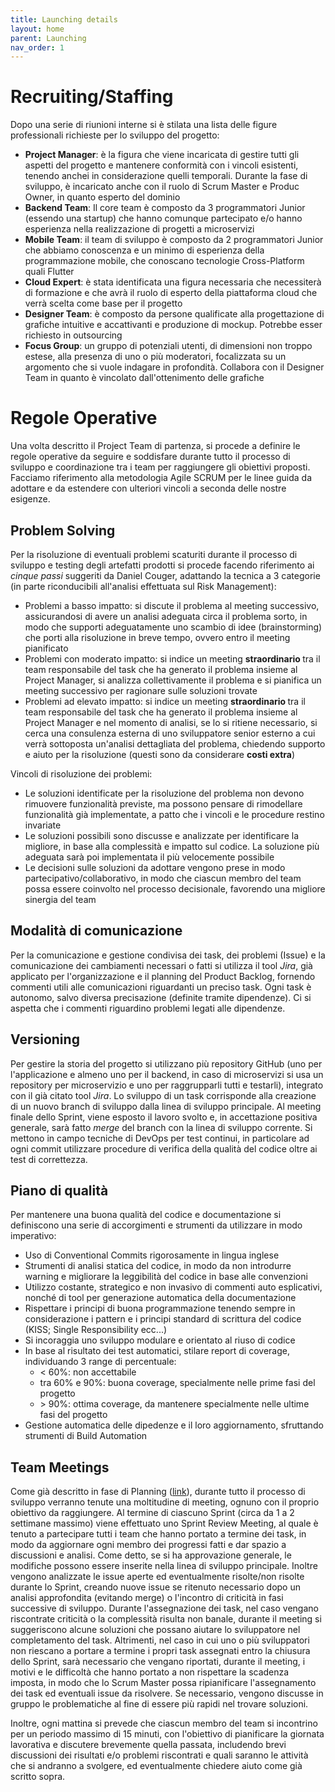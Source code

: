 ```yaml
---
title: Launching details
layout: home
parent: Launching
nav_order: 1
---
```


# Recruiting/Staffing
Dopo una serie di riunioni interne si è stilata una lista delle figure professionali richieste per lo sviluppo del progetto:
- <b>Project Manager</b>: è la figura che viene incaricata di gestire tutti gli aspetti del progetto e mantenere conformità con i vincoli esistenti, tenendo anchei in considerazione quelli temporali. Durante la fase di sviluppo, è incaricato anche con il ruolo di Scrum Master e Produc Owner, in quanto esperto del dominio
- <b>Backend Team</b>: Il core team è composto da 3 programmatori Junior (essendo una startup) che hanno comunque partecipato e/o hanno esperienza nella realizzazione di progetti a microservizi
- <b>Mobile Team</b>: il team di sviluppo è composto da 2 programmatori Junior che abbiamo conoscenza e un minimo di esperienza della programmazione mobile, che conoscano tecnologie Cross-Platform quali Flutter
- <b>Cloud Expert</b>: è stata identificata una figura necessaria che necessiterà di formazione e che avrà il ruolo di esperto della piattaforma cloud che verrà scelta come base per il progetto
- <b>Designer Team</b>: è composto da persone qualificate alla progettazione di grafiche intuitive e accattivanti e produzione di mockup. Potrebbe esser richiesto in outsourcing
- <b>Focus Group</b>: un gruppo di potenziali utenti, di dimensioni non troppo estese, alla presenza di uno o più moderatori, focalizzata su un argomento che si vuole indagare in profondità. Collabora con il Designer Team in quanto è vincolato dall'ottenimento delle grafiche

# Regole Operative
Una volta descritto il Project Team di partenza, si procede a definire le regole operative da seguire e soddisfare durante tutto il processo di sviluppo e coordinazione tra i team per raggiungere gli obiettivi proposti. Facciamo riferimento alla metodologia Agile SCRUM per le linee guida da adottare e da estendere con ulteriori vincoli a seconda delle nostre esigenze.

## Problem Solving
Per la risoluzione di eventuali problemi scaturiti durante il processo di sviluppo e testing degli artefatti prodotti si procede facendo riferimento ai <i> cinque passi </i> suggeriti da Daniel Couger, adattando la tecnica a 3 categorie (in parte riconducibili all'analisi effettuata sul Risk Management):
- Problemi a basso impatto: si discute il problema al meeting successivo, assicurandosi di avere un analisi adeguata circa il problema sorto, in modo che supporti adeguatamente uno scambio di idee (brainstorming) che porti alla risoluzione in breve tempo, ovvero entro il meeting pianificato
- Problemi con moderato impatto: si indice un meeting <b> straordinario </b> tra il team responsabile del task che ha generato il problema insieme al Project Manager, si analizza collettivamente il problema e si pianifica un meeting successivo per ragionare sulle soluzioni trovate
- Problemi ad elevato impatto: si indice un meeting <b> straordinario </b> tra il team responsabile del task che ha generato il problema insieme al Project Manager e nel momento di analisi, se lo si ritiene necessario, si cerca una consulenza esterna di uno sviluppatore senior esterno a cui verrà sottoposta un'analisi dettagliata del problema, chiedendo supporto e aiuto per la risoluzione (questi sono da considerare <b>costi extra</b>)

Vincoli di risoluzione dei problemi:
- Le soluzioni identificate per la risoluzione del problema non devono rimuovere funzionalità previste, ma possono pensare di rimodellare funzionalità già implementate, a patto che i vincoli e le procedure restino invariate
- Le soluzioni possibili sono discusse e analizzate per identificare la migliore, in base alla complessità e impatto sul codice. La soluzione più adeguata sarà poi implementata il più velocemente possibile
- Le decisioni sulle soluzioni da adottare vengono prese in modo partecipativo/collaborativo, in modo che ciascun membro del team possa essere coinvolto nel processo decisionale, favorendo una migliore sinergia del team

## Modalità di comunicazione
Per la comunicazione e gestione condivisa dei task, dei problemi (Issue) e la comunicazione dei cambiamenti necessari o fatti si utilizza il tool <i>Jira</i>, già applicato per l'organizzazione e il planning del Product Backlog, fornendo commenti utili alle comunicazioni riguardanti un preciso task. Ogni task è autonomo, salvo diversa precisazione (definite tramite dipendenze). Ci si aspetta che i commenti riguardino problemi legati alle dipendenze.

## Versioning
Per gestire la storia del progetto si utilizzano più repository GitHub (uno per l'applicazione e almeno uno per il backend, in caso di microservizi si usa un repository per microservizio e uno per raggrupparli tutti e testarli), integrato con il già citato tool <i>Jira</i>.
Lo sviluppo di un task corrisponde alla creazione di un nuovo branch di sviluppo dalla linea di sviluppo principale. Al meeting finale dello Sprint, viene esposto il lavoro svolto e, in accettazione positiva generale, sarà fatto <i>merge</i> del branch con la linea di sviluppo corrente.
Si mettono in campo tecniche di DevOps per test continui, in particolare ad ogni commit utilizzare procedure di verifica della qualità del codice oltre ai test di correttezza.

## Piano di qualità
Per mantenere una buona qualità del codice e documentazione si definiscono una serie di accorgimenti e strumenti da utilizzare in modo imperativo:
- Uso di Conventional Commits rigorosamente in lingua inglese
- Strumenti di analisi statica del codice, in modo da non introdurre warning e migliorare la leggibilità del codice in base alle convenzioni
- Utilizzo costante, strategico e non invasivo di commenti auto esplicativi, nonché di tool per generazione automatica della documentazione
- Rispettare i principi di buona programmazione tenendo sempre in considerazione i pattern e i principi standard di scrittura del codice (KISS; Single Responsibility ecc...)
- Si incoraggia uno sviluppo modulare e orientato al riuso di codice
- In base al risultato dei test automatici, stilare report di coverage, individuando 3 range di percentuale:
    - < 60%: non accettabile
    - tra 60% e 90%: buona coverage, specialmente nelle prime fasi del progetto
    - \> 90%: ottima coverage, da mantenere specialmente nelle ultime fasi del progetto
- Gestione automatica delle dipedenze e il loro aggiornamento, sfruttando strumenti di Build Automation

## Team Meetings
Come già descritto in fase di Planning (<a href="./scrum.html">link</a>), durante tutto il processo di sviluppo verranno tenute una moltitudine di meeting, ognuno con il proprio obiettivo da raggiungere.
Al termine di ciascuno Sprint (circa da 1 a 2 settimane massimo) viene effettuato uno Sprint Review Meeting, al quale è tenuto a partecipare tutti i team che hanno portato a termine dei task, in modo da aggiornare ogni membro dei progressi fatti e dar spazio a discussioni e analisi. Come detto, se si ha approvazione generale, le modifiche possono essere inserite nella linea di sviluppo principale.
Inoltre vengono analizzate le issue aperte ed eventualmente risolte/non risolte durante lo Sprint, creando nuove issue se ritenuto necessario dopo un analisi approfondita (evitando merge) o l'incontro di criticità in fasi successive di sviluppo.
Durante l'assegnazione dei task, nel caso vengano riscontrate criticità o la complessità risulta non banale, durante il meeting si suggeriscono alcune soluzioni che possano aiutare lo sviluppatore nel completamento del task.
Altrimenti, nel caso in cui uno o più sviluppatori non riescano a portare a termine i propri task assegnati entro la chiusura dello Sprint, sarà necessario che vengano riportati, durante il meeting, i motivi e le difficoltà che hanno portato a non rispettare la scadenza imposta, in modo che lo Scrum Master possa ripianificare l'assegnamento dei task ed eventuali issue da risolvere. Se necessario, vengono discusse in gruppo le problematiche al fine di essere più rapidi nel trovare soluzioni.

Inoltre, ogni mattina si prevede che ciascun membro del team si incontrino per un periodo massimo di 15 minuti, con l'obiettivo di pianificare la giornata lavorativa e discutere brevemente quella passata, includendo brevi discussioni dei risultati e/o problemi riscontrati e quali saranno le attività che si andranno a svolgere, ed eventualmente chiedere aiuto come già scritto sopra.
